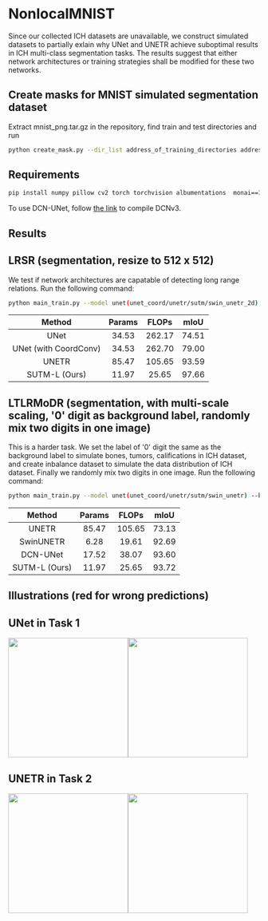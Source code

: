 # NonlocalMNIST

Since our collected ICH datasets are unavailable, we construct simulated datasets to partially exlain why UNet and UNETR achieve suboptimal results in ICH multi-class segmentation tasks. The results suggest that either network architectures or training strategies shall be modified for these two networks. 

## Create masks for MNIST simulated segmentation dataset
   Extract mnist_png.tar.gz in the repository, find train and test directories and run 
   ```bash
   python create_mask.py --dir_list address_of_training_directories address_of_testing_directories
   ```

## Requirements
   ```bash
   pip install numpy pillow cv2 torch torchvision albumentations  monai==1.2.0 timm==0.9.12
   ```
   To use DCN-UNet, follow [the link](https://github.com/OpenGVLab/InternImage/issues/84) to compile DCNv3.

## Results

## LRSR (segmentation, resize to 512 x 512)
   We test if network architectures are capatable of detecting long range relations. Run the following command:
    
   ```bash
   python main_train.py --model unet(unet_coord/unetr/sutm/swin_unetr_2d) --save-model-path address_of_save_model_path
   ```
    
   |     Method                   |  Params |  FLOPs  |  mIoU  |
   | :-------------------------:  | :-----: | :-----: | :----: |
   |     UNet                     |  34.53  |  262.17 |  74.51 |
   |     UNet (with  CoordConv)   |  34.53  |  262.70 |  79.00 |
   |     UNETR                    |  85.47  |  105.65 |  93.59 |
   |     SUTM-L (Ours)          |  11.97  |  25.65  |  97.66 |

## LTLRMoDR (segmentation, with multi-scale scaling, '0' digit as background label, randomly mix two digits in one image)
   This is a harder task. We set the label of '0' digit the same as the background label to simulate bones, tumors, califications in ICH dataset,
   and create inbalance dataset to simulate the data distribution of ICH dataset. Finally we randomly mix two digits in one image. Run the following command:

   ```bash
   python main_train.py --model unet(unet_coord/unetr/sutm/swin_unetr) --background True --balance extreme --class-weights 1 1.12 1.125 1.143 1.167 2 2.25 3.33 5 10 --transform center_scaling  --lr_scheduler True  --cutmix 0 --save-model-path address_of_save_model_path 
   ``` 

   |     Method                   |  Params |  FLOPs  |  mIoU  |
   | :-------------------------:  | :-----: | :-----: | :----: |
   |     UNETR                    |  85.47  |  105.65 |  73.13 |
   |     SwinUNETR                |   6.28  |   19.61 |  92.69 |
   |     DCN-UNet                 |  17.52  |   38.07 |  93.60 | 
   |     SUTM-L (Ours)          |  11.97  |  25.65  |  93.72 |

## Illustrations (red for wrong predictions)

## UNet in Task 1  
<img src="https://github.com/chihchiehchen/ICH-TEST-BENCHMARK/blob/main/NonlocalMNIST/pic/unet_check_394.png" height="240px" width="240px" /><img src="https://github.com/chihchiehchen/ICH-TEST-BENCHMARK/blob/main/NonlocalMNIST/pic/unet_check_4563.png" height="240px" width="240px" />

## UNETR in Task 2  
<img src="https://github.com/chihchiehchen/ICH-TEST-BENCHMARK/blob/main/NonlocalMNIST/pic/unetr_check_183.png" height="240px" width="240px" /><img src="https://github.com/chihchiehchen/ICH-TEST-BENCHMARK/blob/main/NonlocalMNIST/pic/unetr_check_1840.png" height="240px" width="240px" />
